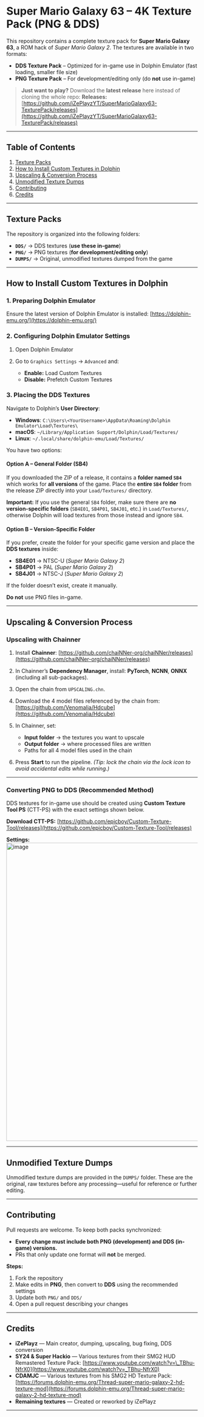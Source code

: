 # **Super Mario Galaxy 63 – 4K Texture Pack (PNG & DDS)**

This repository contains a complete texture pack for **Super Mario Galaxy 63**, a ROM hack of *Super Mario Galaxy 2*.
The textures are available in two formats:

* **DDS Texture Pack** – Optimized for in-game use in Dolphin Emulator (fast loading, smaller file size)
* **PNG Texture Pack** – For development/editing only (do **not** use in-game)

> **Just want to play?** Download the **latest release** here instead of cloning the whole repo:
> **Releases:** [https://github.com/iZePlayzYT/SuperMarioGalaxy63-TexturePack/releases](https://github.com/iZePlayzYT/SuperMarioGalaxy63-TexturePack/releases)

---

## **Table of Contents**

1. [Texture Packs](#texture-packs)
2. [How to Install Custom Textures in Dolphin](#how-to-install-custom-textures-in-dolphin)
3. [Upscaling & Conversion Process](#upscaling--conversion-process)
4. [Unmodified Texture Dumps](#unmodified-texture-dumps)
5. [Contributing](#contributing)
6. [Credits](#credits)

---

## **Texture Packs**

The repository is organized into the following folders:

* **`DDS/`** → DDS textures (**use these in-game**)
* **`PNG/`** → PNG textures (**for development/editing only**)
* **`DUMPS/`** → Original, unmodified textures dumped from the game

---

## **How to Install Custom Textures in Dolphin**

### **1. Preparing Dolphin Emulator**

Ensure the latest version of Dolphin Emulator is installed:
[https://dolphin-emu.org/](https://dolphin-emu.org/)

### **2. Configuring Dolphin Emulator Settings**

1. Open Dolphin Emulator
2. Go to `Graphics Settings` → `Advanced` and:

   * **Enable:** Load Custom Textures
   * **Disable:** Prefetch Custom Textures

### **3. Placing the DDS Textures**

Navigate to Dolphin’s **User Directory**:

* **Windows**: `C:\Users\<YourUsername>\AppData\Roaming\Dolphin Emulator\Load\Textures\`
* **macOS**: `~/Library/Application Support/Dolphin/Load/Textures/`
* **Linux**: `~/.local/share/dolphin-emu/Load/Textures/`

You have two options:

#### **Option A – General Folder (SB4)**

If you downloaded the ZIP of a release, it contains a **folder named `SB4`** which works for **all versions** of the game.
Place the **entire `SB4` folder** from the release ZIP directly into your `Load/Textures/` directory.

**Important:** If you use the general `SB4` folder, make sure there are **no version-specific folders** (`SB4E01`, `SB4P01`, `SB4J01`, etc.) in `Load/Textures/`,
otherwise Dolphin will load textures from those instead and ignore `SB4`.

#### **Option B – Version-Specific Folder**

If you prefer, create the folder for your specific game version and place the **DDS textures** inside:

* **SB4E01** → NTSC-U (*Super Mario Galaxy 2*)
* **SB4P01** → PAL (*Super Mario Galaxy 2*)
* **SB4J01** → NTSC-J (*Super Mario Galaxy 2*)

If the folder doesn’t exist, create it manually.

**Do not** use PNG files in-game.

---

## **Upscaling & Conversion Process**

### **Upscaling with Chainner**

1. Install **Chainner**: [https://github.com/chaiNNer-org/chaiNNer/releases](https://github.com/chaiNNer-org/chaiNNer/releases)
2. In Chainner’s **Dependency Manager**, install: **PyTorch**, **NCNN**, **ONNX** (including all sub-packages).
3. Open the chain from `UPSCALING.chn`.
4. Download the 4 model files referenced by the chain from: [https://github.com/Venomalia/Hdcube](https://github.com/Venomalia/Hdcube)
5. In Chainner, set:

   * **Input folder** → the textures you want to upscale
   * **Output folder** → where processed files are written
   * Paths for all 4 model files used in the chain
6. Press **Start** to run the pipeline. *(Tip: lock the chain via the lock icon to avoid accidental edits while running.)*

---

### **Converting PNG to DDS (Recommended Method)**

DDS textures for in-game use should be created using **Custom Texture Tool PS** (CTT-PS) with the exact settings shown below.

**Download CTT-PS:**
[https://github.com/epicboy/Custom-Texture-Tool/releases](https://github.com/epicboy/Custom-Texture-Tool/releases)

**Settings:** <br><img width="563" height="785" alt="image" src="https://github.com/user-attachments/assets/71a5e7a5-bad7-4c06-91c0-04a87c731777"/>

---

## **Unmodified Texture Dumps**

Unmodified texture dumps are provided in the `DUMPS/` folder.
These are the original, raw textures before any processing—useful for reference or further editing.

---

## **Contributing**

Pull requests are welcome. To keep both packs synchronized:

* **Every change must include both PNG (development) and DDS (in-game) versions.**
* PRs that only update one format will **not** be merged.

**Steps:**

1. Fork the repository
2. Make edits in **PNG**, then convert to **DDS** using the recommended settings
3. Update both `PNG/` and `DDS/`
4. Open a pull request describing your changes

---

## **Credits**

* **iZePlayz** — Main creator, dumping, upscaling, bug fixing, DDS conversion
* **SY24 & Super Hackio** — Various textures from their SMG2 HUD Remastered Texture Pack: [https://www.youtube.com/watch?v=\_TBhu-NfrX0](https://www.youtube.com/watch?v=_TBhu-NfrX0)
* **CDAMJC** — Various textures from his SMG2 HD Texture Pack: [https://forums.dolphin-emu.org/Thread-super-mario-galaxy-2-hd-texture-mod](https://forums.dolphin-emu.org/Thread-super-mario-galaxy-2-hd-texture-mod)
* **Remaining textures** — Created or reworked by iZePlayz

---
